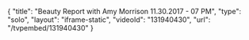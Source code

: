 {
    "title": "Beauty Report with Amy Morrison 11.30.2017 - 07 PM",
    "type": "solo",
    "layout": "iframe-static",
    "videoId": "131940430",
    "url": "\/tvpembed\/131940430"
}